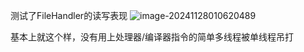 测试了FileHandler的读写表现
![image-20241128010620489](https://markdown-document-1253470282.cos.ap-guangzhou.myqcloud.com/image-20241128010620489.png)

基本上就这个样，没有用上处理器/编译器指令的简单多线程被单线程吊打